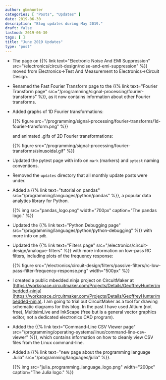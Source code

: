 ```yaml
---
author: gbmhunter
categories: [ "Posts", "Updates" ]
date: 2019-06-30
description: "Blog updates during May 2019."
draft: false
lastmod: 2019-06-30
tags: [ ]
title: "June 2019 Updates"
type: "post"
---
```


* The page on {{% link text="Electronic Noise And EMI Suppression" src="/electronics/circuit-design/noise-and-emi-suppression" %}} moved from Electronics->Test And Measurement to Electronics->Circuit Design.

* Renamed the Fast Fourier Transform page to the {{% link text="Fourier Transform page" src="/programming/signal-processing/fourier-transforms" %}}, as it now contains information about other Fourier transforms.

* Added graphs of 1D Fourier transformations:

    {{% figure src="/programming/signal-processing/fourier-transforms/1d-fourier-transform.png" %}}

    and animated .gifs of 2D Fourier transformations:

    {{% figure src="/programming/signal-processing/fourier-transforms/sinusoidal.gif" %}}

* Updated the pytest page with info on `mark` (markers) and `pytest` naming conventions.

* Removed the `updates` directory that all monthly update posts were under.

* Added a {{% link text="tutorial on pandas" src="/programming/languages/python/pandas" %}}, a popular data analytics library for Python.

    {{% img src="pandas_logo.png" width="700px" caption="The pandas logo." %}}

* Updated the {{% link text="Python Debugging page" src="/programming/languages/python/python-debugging" %}} with more info on `pdb`.

* Updated the {{% link text="Filters page" src="/electronics/circuit-design/analogue-filters" %}} with more information on low-pass RC filters, including plots of the frequency response:

    {{% figure src="/electronics/circuit-design/filters/passive-filters/rc-low-pass-filter-frequency-response.png" width="500px" %}}

* I created a public mbedded.ninja project on CircuitMaker at [https://workspace.circuitmaker.com/Projects/Details/GeoffreyHunter/mbedded-ninja](https://workspace.circuitmaker.com/Projects/Details/GeoffreyHunter/mbedded-ninja). I am going to trial out CircuitMaker as a tool for drawing schematic diagrams for this blog. In the past I have used Altium (not free), MultisimLive and InkScape (free but is a general vector graphics editor, not a dedicated electronics CAD program).

* Added the {{% link text="Command-Line CSV Viewer page" src="/programming/operating-systems/linux/command-line-csv-viewer" %}}, which contains information on how to cleanly view CSV files from the Linux command-line.

* Added a {{% link text="new page about the programming language Julia" src="/programming/languages/julia" %}}.

    {{% img src="julia_programming_language_logo.png" width="200px" caption="The Julia logo." %}}
